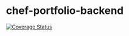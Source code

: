 # chef-portfolio-backend

[![Coverage Status](https://coveralls.io/repos/github/lambda-andela-48-8/chef-portfolio-backend/badge.svg?branch=develop)](https://coveralls.io/github/lambda-andela-48-8/chef-portfolio-backend?branch=develop)
